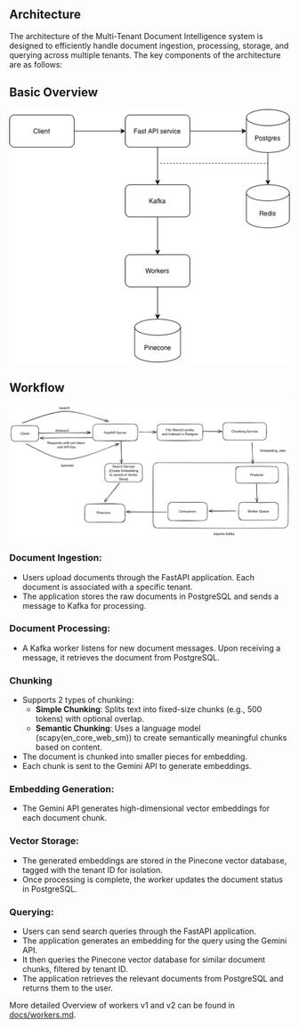 ## Architecture
The architecture of the Multi-Tenant Document Intelligence system is designed to efficiently handle document ingestion, processing, storage, and querying across multiple tenants. The key components of the architecture are as follows:

## Basic Overview
![Architecture Diagram](docs/images/architecture.png)

## Workflow
![Workflow Diagram](docs/images/workflow.png)
### **Document Ingestion**:
- Users upload documents through the FastAPI application. Each document is associated with a specific tenant.
- The application stores the raw documents in PostgreSQL and sends a message to Kafka for processing.

### **Document Processing**:
- A Kafka worker listens for new document messages. Upon receiving a message, it retrieves the document from PostgreSQL.

### **Chunking**
- Supports 2 types of chunking:
  - **Simple Chunking**: Splits text into fixed-size chunks (e.g., 500 tokens) with optional overlap.
  - **Semantic Chunking**: Uses a language model (scapy(en_core_web_sm)) to create semantically meaningful chunks based on content.
- The document is chunked into smaller pieces for embedding.
- Each chunk is sent to the Gemini API to generate embeddings.

### **Embedding Generation**:
- The Gemini API generates high-dimensional vector embeddings for each document chunk.

### **Vector Storage**:
- The generated embeddings are stored in the Pinecone vector database, tagged with the tenant ID for isolation.
- Once processing is complete, the worker updates the document status in PostgreSQL.

### **Querying**:
- Users can send search queries through the FastAPI application.
- The application generates an embedding for the query using the Gemini API.
- It then queries the Pinecone vector database for similar document chunks, filtered by tenant ID.
- The application retrieves the relevant documents from PostgreSQL and returns them to the user.

More detailed Overview of workers v1 and v2 can be found in [docs/workers.md](docs/workers.md).